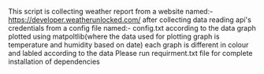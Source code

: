 This script is collecting weather report from a website named:- https://developer.weatherunlocked.com/
after collecting data reading api's credentials from a config file named:- config.txt
according to the data graph plotted using matpoltlib(where the data used for plotting graph is temperature and humidity based on date)
each graph is different in colour and labled according to the data
Please run requirment.txt file for complete installation of dependencies 

